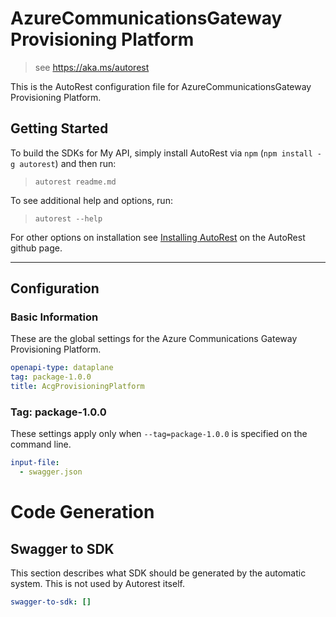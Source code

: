 # AzureCommunicationsGateway Provisioning Platform

> see https://aka.ms/autorest

This is the AutoRest configuration file for AzureCommunicationsGateway Provisioning Platform.

## Getting Started

To build the SDKs for My API, simply install AutoRest via `npm` (`npm install -g autorest`) and then run:

> `autorest readme.md`

To see additional help and options, run:

> `autorest --help`

For other options on installation see [Installing AutoRest](https://aka.ms/autorest/install) on the AutoRest github page.

---

## Configuration

### Basic Information

These are the global settings for the Azure Communications Gateway Provisioning Platform.

```yaml
openapi-type: dataplane
tag: package-1.0.0
title: AcgProvisioningPlatform
```

### Tag: package-1.0.0

These settings apply only when `--tag=package-1.0.0` is specified on the command line.

```yaml $(tag) == 'package-1.0.0'
input-file:
  - swagger.json
```

# Code Generation

## Swagger to SDK

This section describes what SDK should be generated by the automatic system.
This is not used by Autorest itself.

```yaml $(swagger-to-sdk)
swagger-to-sdk: []
```
